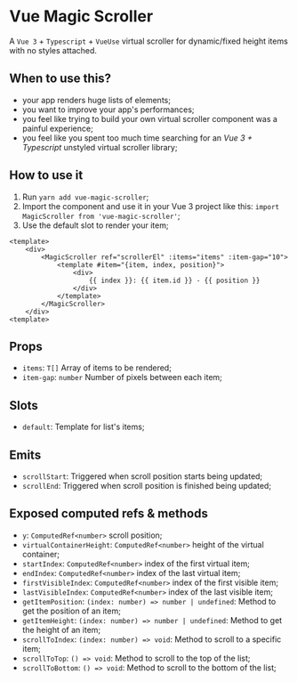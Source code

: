 # Vue Magic Scroller
A `Vue 3` + `Typescript` + `VueUse` virtual scroller for dynamic/fixed height items with no styles attached.

## When to use this?
- your app renders huge lists of elements;
- you want to improve your app's performances;
- you feel like trying to build your own virtual scroller component was a painful experience;
- you feel like you spent too much time searching for an _Vue 3 + Typescript_ unstyled virtual scroller library;

## How to use it
1. Run `yarn add vue-magic-scroller`;
2. Import the component and use it in your Vue 3 project like this: `import MagicScroller from 'vue-magic-scroller'`;
3. Use the default slot to render your item;

```
<template>
    <div>
        <MagicScroller ref="scrollerEl" :items="items" :item-gap="10">
            <template #item="{item, index, position}">
                <div>
                    {{ index }}: {{ item.id }} - {{ position }}
                </div>
            </template>
        </MagicScroller>
    </div>
<template>
```

## Props
- `items`: `T[]` Array of items to be rendered;
- `item-gap`: `number` Number of pixels between each item;

## Slots
- `default`: Template for list's items;

## Emits
- `scrollStart`: Triggered when scroll position starts being updated;
- `scrollEnd`: Triggered when scroll position is finished being updated;

## Exposed computed refs & methods
- `y`: `ComputedRef<number>` scroll position;
- `virtualContainerHeight`: `ComputedRef<number>` height of the virtual container;
- `startIndex`: `ComputedRef<number>` index of the first virtual item;
- `endIndex`: `ComputedRef<number>` index of the last virtual item;
- `firstVisibleIndex`: `ComputedRef<number>` index of the first visible item;
- `lastVisibleIndex`: `ComputedRef<number>` index of the last visible item;
- `getItemPosition`: `(index: number) => number | undefined`: Method to get the position of an item;
- `getItemHeight`: `(index: number) => number | undefined`: Method to get the height of an item;
- `scrollToIndex`: `(index: number) => void`: Method to scroll to a specific item;
- `scrollToTop`: `() => void`: Method to scroll to the top of the list;
- `scrollToBottom`: `() => void`: Method to scroll to the bottom of the list;
